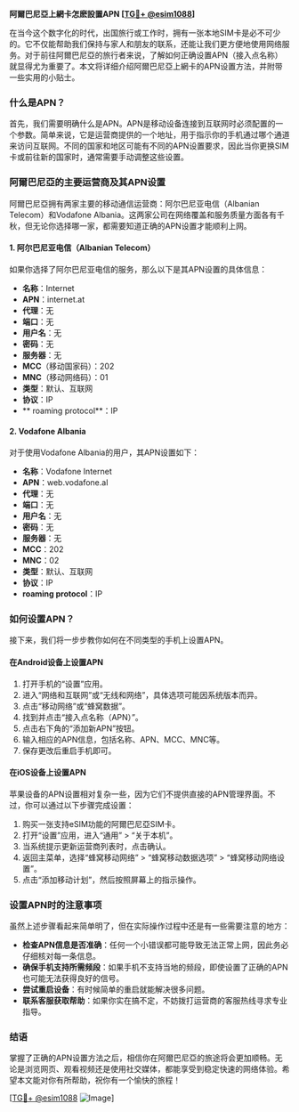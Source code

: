 **阿爾巴尼亞上網卡怎麽設置APN [[TG💪+ @esim1088](https://t.me/s/esim1088)]**

在当今这个数字化的时代，出国旅行或工作时，拥有一张本地SIM卡是必不可少的。它不仅能帮助我们保持与家人和朋友的联系，还能让我们更方便地使用网络服务。对于前往阿爾巴尼亞的旅行者来说，了解如何正确设置APN（接入点名称）就显得尤为重要了。本文将详细介绍阿爾巴尼亞上網卡的APN设置方法，并附带一些实用的小贴士。

### 什么是APN？

首先，我们需要明确什么是APN。APN是移动设备连接到互联网时必须配置的一个参数。简单来说，它是运营商提供的一个地址，用于指示你的手机通过哪个通道来访问互联网。不同的国家和地区可能有不同的APN设置要求，因此当你更换SIM卡或前往新的国家时，通常需要手动调整这些设置。

### 阿爾巴尼亞的主要运营商及其APN设置

阿爾巴尼亞拥有两家主要的移动通信运营商：阿尔巴尼亚电信（Albanian Telecom）和Vodafone Albania。这两家公司在网络覆盖和服务质量方面各有千秋，但无论你选择哪一家，都需要知道正确的APN设置才能顺利上网。

#### 1. 阿尔巴尼亚电信（Albanian Telecom）

如果你选择了阿尔巴尼亚电信的服务，那么以下是其APN设置的具体信息：

- **名称**：Internet
- **APN**：internet.at
- **代理**：无
- **端口**：无
- **用户名**：无
- **密码**：无
- **服务器**：无
- **MCC**（移动国家码）：202
- **MNC**（移动网络码）：01
- **类型**：默认、互联网
- **协议**：IP
- ** roaming protocol**：IP

#### 2. Vodafone Albania

对于使用Vodafone Albania的用户，其APN设置如下：

- **名称**：Vodafone Internet
- **APN**：web.vodafone.al
- **代理**：无
- **端口**：无
- **用户名**：无
- **密码**：无
- **服务器**：无
- **MCC**：202
- **MNC**：02
- **类型**：默认、互联网
- **协议**：IP
- **roaming protocol**：IP

### 如何设置APN？

接下来，我们将一步步教你如何在不同类型的手机上设置APN。

#### 在Android设备上设置APN

1. 打开手机的“设置”应用。
2. 进入“网络和互联网”或“无线和网络”，具体选项可能因系统版本而异。
3. 点击“移动网络”或“蜂窝数据”。
4. 找到并点击“接入点名称（APN）”。
5. 点击右下角的“添加新APN”按钮。
6. 输入相应的APN信息，包括名称、APN、MCC、MNC等。
7. 保存更改后重启手机即可。

#### 在iOS设备上设置APN

苹果设备的APN设置相对复杂一些，因为它们不提供直接的APN管理界面。不过，你可以通过以下步骤完成设置：

1. 购买一张支持eSIM功能的阿爾巴尼亞SIM卡。
2. 打开“设置”应用，进入“通用” > “关于本机”。
3. 当系统提示更新运营商列表时，点击确认。
4. 返回主菜单，选择“蜂窝移动网络” > “蜂窝移动数据选项” > “蜂窝移动网络设置”。
5. 点击“添加移动计划”，然后按照屏幕上的指示操作。

### 设置APN时的注意事项

虽然上述步骤看起来简单明了，但在实际操作过程中还是有一些需要注意的地方：

- **检查APN信息是否准确**：任何一个小错误都可能导致无法正常上网，因此务必仔细核对每一条信息。
- **确保手机支持所需频段**：如果手机不支持当地的频段，即使设置了正确的APN也可能无法获得良好的信号。
- **尝试重启设备**：有时候简单的重启就能解决很多问题。
- **联系客服获取帮助**：如果你实在搞不定，不妨拨打运营商的客服热线寻求专业指导。

### 结语

掌握了正确的APN设置方法之后，相信你在阿爾巴尼亞的旅途将会更加顺畅。无论是浏览网页、观看视频还是使用社交媒体，都能享受到稳定快速的网络体验。希望本文能对你有所帮助，祝你有一个愉快的旅程！

[[TG💪+ @esim1088](https://t.me/s/esim1088) ![Image](https://i.postimg.cc/4NQfJmqS/Snipaste-2025-05-13-00-14-12.png)]